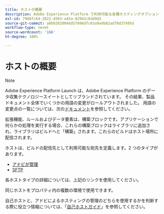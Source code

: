 ```yaml
---
title: ホストの概要
description: Adobe Experience Platform で利用可能な各種ホスティングオプションについて説明します。
exl-id: 7968fc64-2022-4503-a45a-82942c6dd9d3
source-git-commit: a8b0282004dd57096dfc63a9adb82ad70d37495d
workflow-type: tm+mt
source-wordcount: '166'
ht-degree: 100%

---
```


# ホストの概要

>[!NOTE]
>
>Adobe Experience Platform Launch は、Adobe Experience Platform のデータ収集テクノロジースイートとしてリブランドされています。 その結果、製品ドキュメント全体でいくつかの用語の変更がロールアウトされました。 用語の変更点の一覧については、次の[ドキュメント](../../../term-updates.md)を参照してください。

拡張機能、ルールおよびデータ要素は、構築ブロックです。アプリケーションで何らかの処理を実行する場合、これらの構築ブロックはライブラリに追加され、ライブラリはビルドへと「構築」されます。これらのビルドはホスト場所に配信されます。

ホストは、ビルドの配信先として利用可能な宛先を定義します。2 つのタイプがあります。

* [アドビが管理](./managed-by-adobe-host.md)
* [SFTP](./sftp-host.md)

各ホストタイプの詳細については、上記のリンクを使用してください。

同じホストをプロパティ内の複数の環境で使用できます。

自己ホストと、アドビによるホスティングの管理のどちらを使用するかを判断する際に役立つ情報については、「[自己ホストガイド](./self-hosting-libraries.md)」を参照してください。

